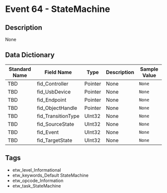 # Event 64 - StateMachine

## Description
None

## Data Dictionary
|Standard Name|Field Name|Type|Description|Sample Value|
|---|---|---|---|---|
|TBD|fid_Controller|Pointer|None|`None`|
|TBD|fid_UsbDevice|Pointer|None|`None`|
|TBD|fid_Endpoint|Pointer|None|`None`|
|TBD|fid_ObjectHandle|Pointer|None|`None`|
|TBD|fid_TransitionType|UInt32|None|`None`|
|TBD|fid_SourceState|UInt32|None|`None`|
|TBD|fid_Event|UInt32|None|`None`|
|TBD|fid_TargetState|UInt32|None|`None`|

## Tags
* etw_level_Informational
* etw_keywords_Default StateMachine
* etw_opcode_Information
* etw_task_StateMachine